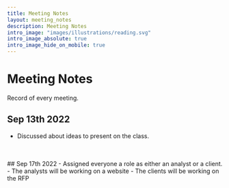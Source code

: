 ```yaml
---
title: Meeting Notes
layout: meeting_notes
description: Meeting Notes
intro_image: "images/illustrations/reading.svg"
intro_image_absolute: true
intro_image_hide_on_mobile: true
---
```


# Meeting Notes

Record of every meeting.

## Sep 13th 2022
- Discussed about ideas to present on the class.

<br>
<br>
## Sep 17th 2022
- Assigned everyone a role as either an analyst or a client. 
- The analysts will be working on a website
- The clients will be working on the RFP

